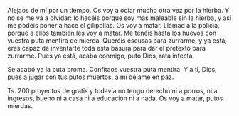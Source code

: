 Alejaos de mí por un tiempo. Os voy a odiar mucho otra vez por la hierba. Y no se me va a olvidar: lo hacéis porque soy más maleable sin la hierba, y así me podéis poner a hace el gilipollas. Os voy a matar. Llamad a la policía, porque a ellos también les voy a matar. Me tenéis hasta los huevos con vuestra puta mentira de mierda. Queréis escusas para zurrarme, y ya está, eres capaz de inventarte toda esta basura para dar el pretexto para zurrarme. Pues ya está, acaba conmigo, puto Dios, rata infecta.

Se acabó ya la puta broma. Confitaos vuestra puta mentira. Y a ti, Dios, pues a jugar con tus putos muertos, a mí déjame en paz.

Ts. 200 proyectos de gratis y todavía no tengo derecho ni a porros, ni a ingresos, bueno ni a casa ni a educación ni a nada. Os voy a matar, putos mierdas.
